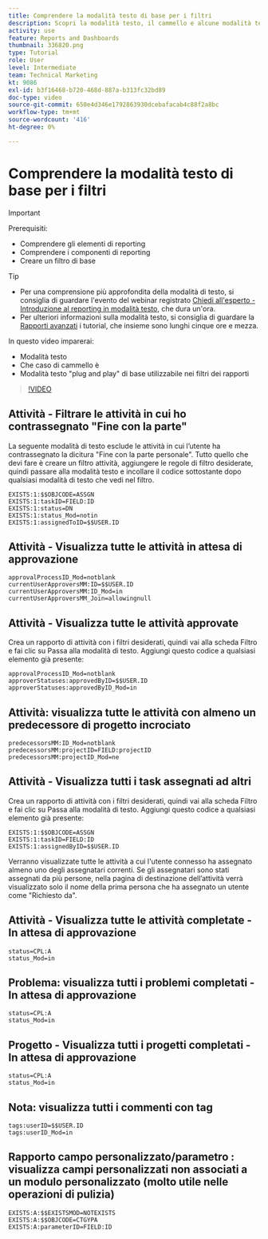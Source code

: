 ```yaml
---
title: Comprendere la modalità testo di base per i filtri
description: Scopri la modalità testo, il cammello e alcune modalità testo "plug and play" di base utilizzabili nei filtri per report in Workfront.
activity: use
feature: Reports and Dashboards
thumbnail: 336820.png
type: Tutorial
role: User
level: Intermediate
team: Technical Marketing
kt: 9086
exl-id: b3f16468-b720-468d-887a-b313fc32bd89
doc-type: video
source-git-commit: 650e4d346e1792863930dcebafacab4c88f2a8bc
workflow-type: tm+mt
source-wordcount: '416'
ht-degree: 0%

---
```


# Comprendere la modalità testo di base per i filtri

>[!IMPORTANT]
>
>Prerequisiti:
>
>* Comprendere gli elementi di reporting
>* Comprendere i componenti di reporting
>* Creare un filtro di base


>[!TIP]
>
>* Per una comprensione più approfondita della modalità di testo, si consiglia di guardare l&#39;evento del webinar registrato [Chiedi all&#39;esperto - Introduzione al reporting in modalità testo](https://experienceleague.adobe.com/docs/workfront-events/events/reporting-and-dashboards/introduction-to-text-mode-reporting.html?lang=en), che dura un&#39;ora.
>* Per ulteriori informazioni sulla modalità testo, si consiglia di guardare la [Rapporti avanzati](https://experienceleague.adobe.com/docs/workfront-learn/tutorials-workfront/reporting/advanced-reporting/welcome-to-advanced-reporting.html?lang=en) i tutorial, che insieme sono lunghi cinque ore e mezza.



In questo video imparerai:

* Modalità testo
* Che caso di cammello è
* Modalità testo &quot;plug and play&quot; di base utilizzabile nei filtri dei rapporti

>[!VIDEO](https://video.tv.adobe.com/v/336820/?quality=12&learn=on)


## Attività - Filtrare le attività in cui ho contrassegnato &quot;Fine con la parte&quot;

La seguente modalità di testo esclude le attività in cui l’utente ha contrassegnato la dicitura &quot;Fine con la parte personale&quot;. Tutto quello che devi fare è creare un filtro attività, aggiungere le regole di filtro desiderate, quindi passare alla modalità testo e incollare il codice sottostante dopo qualsiasi modalità di testo che vedi nel filtro.

```
EXISTS:1:$$OBJCODE=ASSGN  
EXISTS:1:taskID=FIELD:ID  
EXISTS:1:status=DN  
EXISTS:1:status_Mod=notin  
EXISTS:1:assignedToID=$$USER.ID 
```

## Attività - Visualizza tutte le attività in attesa di approvazione

```
approvalProcessID_Mod=notblank
currentUserApproversMM:ID=$$USER.ID
currentUserApproversMM:ID_Mod=in
currentUserApproversMM_Join=allowingnull
```

## Attività - Visualizza tutte le attività approvate

Crea un rapporto di attività con i filtri desiderati, quindi vai alla scheda Filtro e fai clic su Passa alla modalità di testo. Aggiungi questo codice a qualsiasi elemento già presente:

```
approvalProcessID_Mod=notblank
approverStatuses:approvedByID=$$USER.ID
approverStatuses:approvedByID_Mod=in
```

## Attività: visualizza tutte le attività con almeno un predecessore di progetto incrociato

```
predecessorsMM:ID_Mod=notblank
predecessorsMM:projectID=FIELD:projectID
predecessorsMM:projectID_Mod=ne
```

## Attività - Visualizza tutti i task assegnati ad altri

Crea un rapporto di attività con i filtri desiderati, quindi vai alla scheda Filtro e fai clic su Passa alla modalità di testo. Aggiungi questo codice a qualsiasi elemento già presente:

```
EXISTS:1:$$OBJCODE=ASSGN
EXISTS:1:taskID=FIELD:ID
EXISTS:1:assignedByID=$$USER.ID
```

Verranno visualizzate tutte le attività a cui l&#39;utente connesso ha assegnato almeno uno degli assegnatari correnti. Se gli assegnatari sono stati assegnati da più persone, nella pagina di destinazione dell’attività verrà visualizzato solo il nome della prima persona che ha assegnato un utente come &quot;Richiesto da&quot;.

## Attività - Visualizza tutte le attività completate - In attesa di approvazione

```
status=CPL:A
status_Mod=in
```


## Problema: visualizza tutti i problemi completati - In attesa di approvazione

```
status=CPL:A
status_Mod=in
```


## Progetto - Visualizza tutti i progetti completati - In attesa di approvazione

```
status=CPL:A
status_Mod=in
```


## Nota: visualizza tutti i commenti con tag

```
tags:userID=$$USER.ID
tags:userID_Mod=in
```


## Rapporto campo personalizzato/parametro : visualizza campi personalizzati non associati a un modulo personalizzato (molto utile nelle operazioni di pulizia)

```
EXISTS:A:$$EXISTSMOD=NOTEXISTS
EXISTS:A:$$OBJCODE=CTGYPA
EXISTS:A:parameterID=FIELD:ID
```
